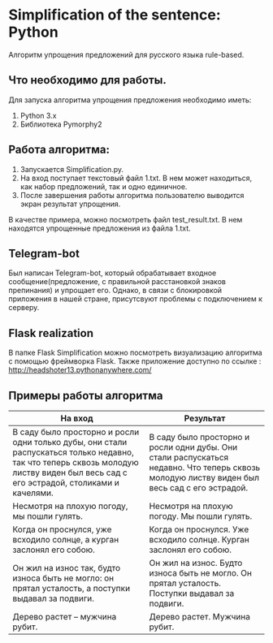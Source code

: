 # Simplification of the sentence: Python

Алгоритм упрощения предложений для русского языка rule-based.

## Что необходимо для работы.

Для запуска алгоритма упрощения предложения необходимо иметь:
  1. Python 3.x
  2. Библиотека Pymorphy2
  
 ## Работа алгоритма:
 1. Запускается Simplification.py.
 2. На вход поступает текстовый файл 1.txt. В нем может находиться, как набор предложений, так и одно единичное.
 3. После завершения работы алгоритма пользователю выводится экран результат упрощения.
 
 В качестве примера, можно посмотреть файл test_result.txt. В нем находятся упрощенные предложения из файла 1.txt.
 
 
 
 ## Telegram-bot
 
 Был написан Telegram-bot, который обрабатывает входное сообщение(предложение, с правильной расстановкой знаков препинания) и упрощает его. Однако, в связи с блокировкой приложения в нашей стране, присутсвуют проблемы с подключением к серверу.
 
 
 ## Flask realization
 
 В папке Flask Simplification можно посмотреть визуализацию алгоритма с помощью фреймворка Flask.
 Также приложение доступно по ссылке : http://headshoter13.pythonanywhere.com/
 
 ## Примеры работы алгоритма
 
|    На вход    | Результат | 
| --------- 	    | --- 	 | 
|В саду было просторно и росли одни только дубы, они стали распускаться только недавно, так что теперь сквозь молодую листву виден был весь сад с его эстрадой, столиками и качелями.  |  В саду было просторно и росли одни дубы. Они стали распускаться недавно. Что теперь сквозь молодую листву виден был весь сад с его эстрадой. 	 |  	 
| Несмотря на плохую погоду, мы пошли гулять.  | Несмотря на плохую погоду. Мы пошли гулять.  |  
| Когда он проснулся, уже всходило солнце, а курган заслонял его собою.  | Когда он проснулся. Уже всходило солнце. Курган заслонял его собою. |     
|Он жил на износ так, будто износа быть не могло: он прятал усталость, а поступки выдавал за подвиги.                 |Он жил на износ. Будто износа быть не могло. Он прятал усталость. Поступки выдавал за подвиги.   	     | 
|Дерево растет – мужчина рубит.    |  Дерево растет. Мужчина рубит. |
   



